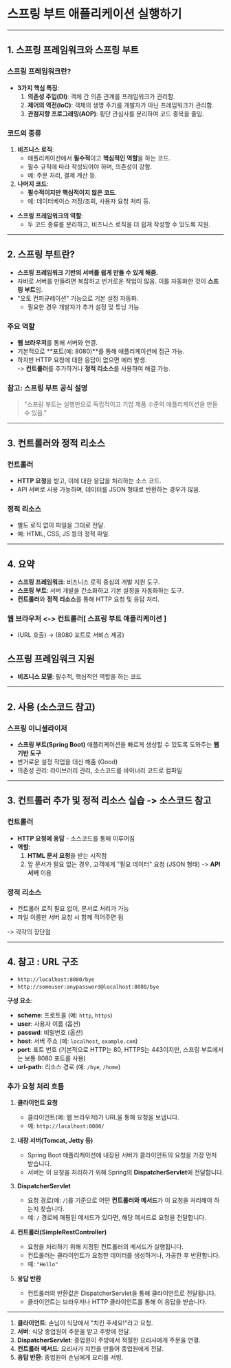 # 스프링 부트 애플리케이션 실행하기&#x20;

---

## 1. 스프링 프레임워크와 스프링 부트

### 스프링 프레임워크란?

- **3가지 핵심 특징**:
  1. **의존성 주입(DI)**: 객체 간 의존 관계를 프레임워크가 관리함.
  2. **제어의 역전(IoC)**: 객체의 생명 주기를 개발자가 아닌 프레임워크가 관리함.
  3. **관점지향 프로그래밍(AOP)**: 횡단 관심사를 분리하여 코드 중복을 줄임.

### 코드의 종류

1. **비즈니스 로직**:
   - 애플리케이션에서 **필수적**이고 **핵심적인 역할**을 하는 코드.
   - 필수 규칙에 따라 작성되어야 하며, 의존성이 강함.
   - 예: 주문 처리, 결제 계산 등.
2. **나머지 코드**:
   - **필수적이지만 핵심적이지 않은 코드**.
   - 예: 데이터베이스 저장/조회, 사용자 요청 처리 등.

- **스프링 프레임워크의 역할**:
  - 두 코드 종류를 분리하고, 비즈니스 로직을 더 쉽게 작성할 수 있도록 지원.

---

## 2. 스프링 부트란?

- **스프링 프레임워크 기반의 서버를 쉽게 만들 수 있게 해줌.**
- 자바로 서버를 만들려면 복잡하고 번거로운 작업이 많음. 이를 자동화한 것이 **스프링 부트**임.
- "오토 컨피규레이션" 기능으로 기본 설정 자동화.
  - 필요한 경우 개발자가 추가 설정 및 튜닝 가능.

### 주요 역할

- **웹 브라우저**를 통해 서버와 연결.
- 기본적으로 \*\*포트(예: 8080)\*\*를 통해 애플리케이션에 접근 가능.
- 하지만 HTTP 요청에 대한 응답이 없으면 에러 발생.\
  -> **컨트롤러**를 추가하거나 **정적 리소스**를 사용하여 해결 가능.

### 참고: 스프링 부트 공식 설명

> "스프링 부트는 실행만으로 독립적이고 기업 제품 수준의 애플리케이션을 만들 수 있음."

---

## 3. 컨트롤러와 정적 리소스

### 컨트롤러

- **HTTP 요청**을 받고, 이에 대한 응답을 처리하는 소스 코드.
- API 서버로 사용 가능하며, 데이터를 JSON 형태로 반환하는 경우가 많음.

### 정적 리소스

- 별도 로직 없이 파일을 그대로 전달.
- 예: HTML, CSS, JS 등의 정적 파일.

---

## 4. 요약

- **스프링 프레임워크**: 비즈니스 로직 중심의 개발 지원 도구.
- **스프링 부트**: 서버 개발을 간소화하고 기본 설정을 자동화하는 도구.
- **컨트롤러**와 **정적 리소스**를 통해 HTTP 요청 및 응답 처리.


### 웹 브라우저 <-> 컨트롤러[ 스프링 부트 애플리케이션 ]
- (URL 호출) -> (8080 포트로 서비스 제공)

## 스프링 프레임워크 지원
- **비즈니스 모델**: 필수적, 핵심적인 역할을 하는 코드

---

## 2. 사용 (소스코드 참고)

### 스프링 이니셜라이저
- **스프링 부트(Spring Boot)** 애플리케이션을 빠르게 생성할 수 있도록 도와주는 **웹 기반 도구**
- 번거로운 설정 작업을 대신 해줌 (Good)
- 의존성 관리: 라이브러리 관리, 소스코드를 바이너리 코드로 컴파일

---

## 3. 컨트롤러 추가 및 정적 리소스 실습 -> 소스코드 참고

### 컨트롤러
- **HTTP 요청에 응답** - 소스코드를 통해 이루어짐
- **역할**:
  1. **HTML 문서 요청**을 받는 시작점
  2. 앞 문서가 필요 없는 경우, 고객에게 "필요 데이터" 요청 (JSON 형태) -> **API 서버** 이용

### 정적 리소스
- 컨트롤러 로직 필요 없이, 문서로 처리가 가능
- 파일 이름만 서버 요청 시 함께 적어주면 됨

-> 각각의 장단점

---

## 4. 참고 : URL 구조
- `http://localhost:8080/bye`
- `http://someuser:anypassword@localhost:8080/bye`

**구성 요소**:
- **scheme**: 프로토콜 (예: `http`, `https`)
- **user**: 사용자 이름 (옵션)
- **passwd**: 비밀번호 (옵션)
- **host**: 서버 주소 (예: `localhost`, `example.com`)
- **port**: 포트 번호 (기본적으로 HTTP는 80, HTTPS는 443이지만, 스프링 부트에서는 보통 8080 포트를 사용)
- **url-path**: 리소스 경로 (예: `/bye`, `/home`)



### 추가 요청 처리 흐름

1. **클라이언트 요청**
   - 클라이언트(예: 웹 브라우저)가 URL을 통해 요청을 보냅니다.
   - 예: `http://localhost:8080/`

2. **내장 서버(Tomcat, Jetty 등)**  
   - Spring Boot 애플리케이션에 내장된 서버가 클라이언트의 요청을 가장 먼저 받습니다.  
   - 서버는 이 요청을 처리하기 위해 Spring의 **DispatcherServlet**에 전달합니다.

3. **DispatcherServlet**  
   - 요청 경로(예: `/`)를 기준으로 어떤 **컨트롤러와 메서드**가 이 요청을 처리해야 하는지 찾습니다.  
   - 예: `/` 경로에 매핑된 메서드가 있다면, 해당 메서드로 요청을 전달합니다.

4. **컨트롤러(SimpleRestController)**  
   - 요청을 처리하기 위해 지정된 컨트롤러의 메서드가 실행됩니다.  
   - 컨트롤러는 클라이언트가 요청한 데이터를 생성하거나, 가공한 후 반환합니다.
   - 예: `"Hello"`

5. **응답 반환**
   - 컨트롤러의 반환값은 DispatcherServlet을 통해 클라이언트로 전달됩니다.  
   - 클라이언트는 브라우저나 HTTP 클라이언트를 통해 이 응답을 받습니다.

---

1. **클라이언트**: 손님이 식당에서 "치킨 주세요!"라고 요청.
2. **서버**: 식당 종업원이 주문을 받고 주방에 전달.
3. **DispatcherServlet**: 종업원이 주방에서 적절한 요리사에게 주문을 연결.
4. **컨트롤러 메서드**: 요리사가 치킨을 만들어 종업원에게 전달.
5. **응답 반환**: 종업원이 손님에게 요리를 서빙.
